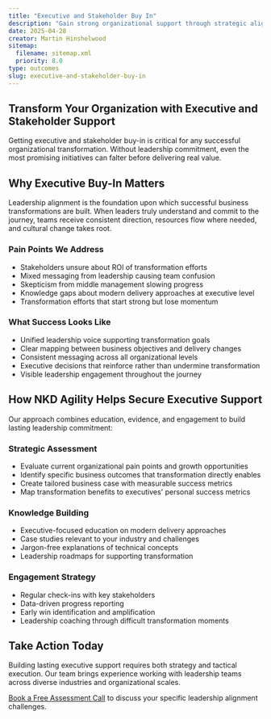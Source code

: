 ```yaml
---
title: "Executive and Stakeholder Buy In"
description: "Gain strong organizational support through strategic alignment and demonstrable business value to ensure your transformation succeeds."
date: 2025-04-28
creator: Martin Hinshelwood
sitemap:
  filename: sitemap.xml
  priority: 8.0
type: outcomes
slug: executive-and-stakeholder-buy-in
---
```


## Transform Your Organization with Executive and Stakeholder Support

Getting executive and stakeholder buy-in is critical for any successful organizational transformation. Without leadership commitment, even the most promising initiatives can falter before delivering real value.

## Why Executive Buy-In Matters

Leadership alignment is the foundation upon which successful business transformations are built. When leaders truly understand and commit to the journey, teams receive consistent direction, resources flow where needed, and cultural change takes root.

### Pain Points We Address

- Stakeholders unsure about ROI of transformation efforts
- Mixed messaging from leadership causing team confusion
- Skepticism from middle management slowing progress
- Knowledge gaps about modern delivery approaches at executive level
- Transformation efforts that start strong but lose momentum

### What Success Looks Like

- Unified leadership voice supporting transformation goals
- Clear mapping between business objectives and delivery changes
- Consistent messaging across all organizational levels
- Executive decisions that reinforce rather than undermine transformation
- Visible leadership engagement throughout the journey

## How NKD Agility Helps Secure Executive Support

Our approach combines education, evidence, and engagement to build lasting leadership commitment:

### Strategic Assessment

- Evaluate current organizational pain points and growth opportunities
- Identify specific business outcomes that transformation directly enables
- Create tailored business case with measurable success metrics
- Map transformation benefits to executives' personal success metrics

### Knowledge Building

- Executive-focused education on modern delivery approaches
- Case studies relevant to your industry and challenges
- Jargon-free explanations of technical concepts
- Leadership roadmaps for supporting transformation

### Engagement Strategy

- Regular check-ins with key stakeholders
- Data-driven progress reporting
- Early win identification and amplification
- Leadership coaching through difficult transformation moments

## Take Action Today

Building lasting executive support requires both strategy and tactical execution. Our team brings experience working with leadership teams across diverse industries and organizational scales.

[Book a Free Assessment Call](#) to discuss your specific leadership alignment challenges.